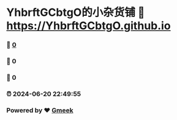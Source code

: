 # YhbrftGCbtgO的小杂货铺 :link: https://YhbrftGCbtgO.github.io 
### :page_facing_up: [0](https://YhbrftGCbtgO.github.io/tag.html) 
### :speech_balloon: 0 
### :hibiscus: 0 
### :alarm_clock: 2024-06-20 22:49:55 
### Powered by :heart: [Gmeek](https://github.com/Meekdai/Gmeek)
